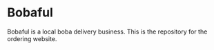 # Bobaful
Bobaful is a local boba delivery business. This is the repository for the ordering website.
